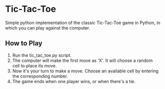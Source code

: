# Tic-Tac-Toe
Simple python implementation of the classic Tic-Tac-Toe game in Python, in which you can play against the computer.

## How to Play

1. Run the tic_tac_toe.py script.
2. The computer will make the first move as 'X'. It will choose a random cell to place its move.
3. Now it's your turn to make a move. Choose an available cell by entering the corresponding number.
4. The game ends when one player wins, or when there's a tie.
